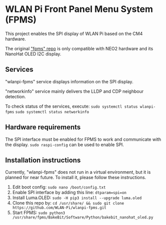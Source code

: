 # WLAN Pi Front Panel Menu System (FPMS)

This project enables the SPI display of WLAN Pi based on the CM4 hardware.

The original ["fpms" repo](https://github.com/WLAN-Pi/fpms) is only compatible with NEO2 hardware and its NanoHat OLED I2C display.

## Services

"wlanpi-fpms" service displays information on the SPI display.

"networkinfo" service mainly delivers the LLDP and CDP neighbour detection.

To check status of the services, execute:
`sudo systemctl status wlanpi-fpms`
`sudo systemctl status networkinfo`

## Hardware requirements

The SPI interface must be enabled for FPMS to work and communicate with the display. `sudo raspi-config` can be used to enable SPI.

## Installation instructions

Currently, "wlanpi-fpms" does not run in a virtual environment, but it is planned for near future. To install it, please follow these instructions.

1. Edit boot config: `sudo nano /boot/config.txt`
2. Enable SPI interface by adding this line: `dtparam=spi=on`
3. Install Luma.OLED: `sudo -H pip3 install --upgrade luma.oled`
4. Clone this repo by: `cd /usr/share/ && sudo git clone https://github.com/WLAN-Pi/wlanpi-fpms.git`
5. Start FPMS: `sudo python3 /usr/share/fpms/BakeBit/Software/Python/bakebit_nanohat_oled.py`
